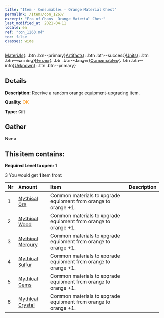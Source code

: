```yaml
---
title: "Item - Consumables - Orange Material Chest"
permalink: /Items/con_1263/
excerpt: "Era of Chaos  Orange Material Chest"
last_modified_at: 2021-04-11
locale: en
ref: "con_1263.md"
toc: false
classes: wide
---
```

 [Materials](/Items/){: .btn .btn--primary}[Artifacts](/Items/Artifacts/){: .btn .btn--success}[Units](/Items/Units/){: .btn .btn--warning}[Heroes](/Items/Heroes/){: .btn .btn--danger}[Consumables](/Items/Consumables/){: .btn .btn--info}[Unknown](/Items/Unknown/){: .btn .btn--primary}

## Details
 **Description:** Receive a random orange equipment-upgrading item.

 **Quality:** <span style="color: #FF8C00">OK</span>

 **Type:** Gift

## Gather

  None

## This item contains:

 **Required Level to open:** 1

 3 You would get **1** item  from:

  | Nr | Amount |     Item    | Description |
  |:---|:-------|:------------|:-----------:|
  | 1 | [Mythical Ore](/Items/mat_61/) | Common materials to upgrade equipment from orange to orange +1. | 
  | 2 | [Mythical Wood](/Items/mat_62/) | Common materials to upgrade equipment from orange to orange +1. | 
  | 3 | [Mythical Mercury](/Items/mat_63/) | Common materials to upgrade equipment from orange to orange +1. | 
  | 4 | [Mythical Sulfur](/Items/mat_64/) | Common materials to upgrade equipment from orange to orange +1. | 
  | 5 | [Mythical Gems](/Items/mat_65/) | Common materials to upgrade equipment from orange to orange +1. | 
  | 6 | [Mythical Crystal](/Items/mat_66/) | Common materials to upgrade equipment from orange to orange +1. | 
